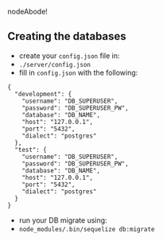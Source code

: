 nodeAbode!

Creating the databases
-----------------------
- create your ```config.json``` file in:
 - ```./server/config.json```
- fill in ```config.json``` with the following:
```
{
  "development": {
    "username": "DB_SUPERUSER",
    "password": "DB_SUPERUSER_PW",
    "database": "DB_NAME",
    "host": "127.0.0.1",
    "port": "5432",
    "dialect": "postgres"
  },
  "test": {
    "username": "DB_SUPERUSER",
    "password": "DB_SUPERUSER_PW",
    "database": "DB_NAME",
    "host": "127.0.0.1",
    "port": "5432",
    "dialect": "postgres"
  }
}
```
- run your DB migrate using:
 - ```node_modules/.bin/sequelize db:migrate```
